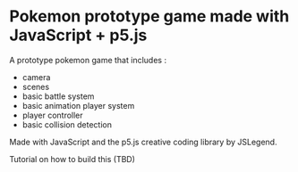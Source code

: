 # Pokemon prototype game made with JavaScript + p5.js

A prototype pokemon game that includes :

- camera
- scenes
- basic battle system
- basic animation player system
- player controller
- basic collision detection

Made with JavaScript and the p5.js creative coding library
by JSLegend.

Tutorial on how to build this (TBD)
